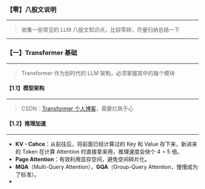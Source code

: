 ### 【零】八股文说明

***

> 收集一些常见的 LLM 八股文知识点，比较零碎，尽量归纳总结一下

***





### 【一】Transformer 基础

***

> Transformer 作为划时代的 LLM 架构，必须掌握其中的每个模块



#### 【1.1】模型架构

***

> CSDN：[Transformer 个人博客](https://blog.csdn.net/qq_34330456/article/details/102964628)，需要烂熟于心



#### 【1.2】推理加速

***

* **KV - Cahce**：从前往后，将前面已经计算过的 Key 和 Value 存下来，新进来的 Token 在计算 Attention 时直接拿来用，推理速度会快个 4 ~ 5 倍。
* **Page Attention**：有效利用显存空间，避免空间碎片化。
* **MQA**（Multi-Query Attention），**GQA**（Group-Query Attention，慢慢成为了标准）。
* 

